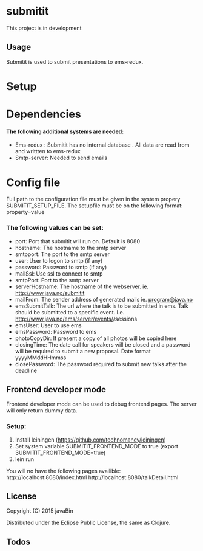 # submitit

This project is in development

## Usage

Submitit is used to submit presentations to ems-redux.

# Setup

# Dependencies
#### The following additional systems are needed:
* Ems-redux : Submitit has no internal database . All data are read from and writtten to ems-redux
* Smtp-server: Needed to send emails


# Config file
Full path to the configuration file must be given in the system propery SUBMITIT_SETUP_FILE.
The setupfile must be on the following format:
property=value

### The following values can be set:
* port: Port that submitit will run on. Default is 8080
* hostname: The hostname to the smtp server
* smtpport: The port to the smtp server
* user: User to logon to smtp (if any)
* password: Password to smtp (if any)
* mailSsl: Use ssl to connect to smtp
* smtpPort: Port to the smtp server
* serverHostname: The hostname of the webserver. ie. http://www.java.no/submitit
* mailFrom: The sender address of generated mails ie. program@java.no
* emsSubmitTalk: The url where the talk is to be submitted in ems. Talk should be submitted to a specific event. I.e. http://www.java.no/ems/server/events/<event-id>/sessions
* emsUser: User to use ems
* emsPassword: Password to ems
* photoCopyDir: If present a copy of all photos will be copied here
* closingTime: The date call for speakers will be closed and a password will be required to submit a new proposal. Date format yyyyMMddHHmmss
* closePassword: The password required to submit new talks after the deadline


## Frontend developer mode
Frontend developer mode can be used to debug frontend pages. The server will only return dummy data.

### Setup:
1. Install leiningen (https://github.com/technomancy/leiningen)
3. Set system variable SUBMITIT_FRONTEND_MODE to true (export SUBMITIT_FRONTEND_MODE=true)
4. lein run

You will no have the following pages availible:
http://localhost:8080/index.html
http://localhost:8080/talkDetail.html

## License

Copyright (C) 2015 javaBin

Distributed under the Eclipse Public License, the same as Clojure.


## Todos



